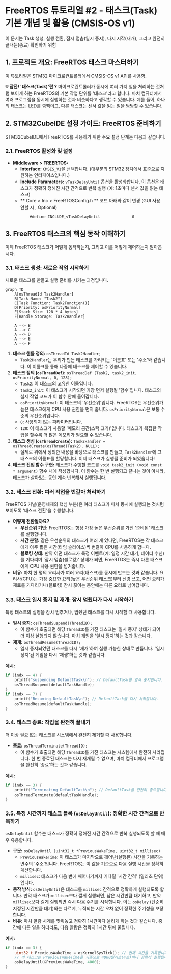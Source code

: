 # FreeRTOS 튜토리얼 #2 - 태스크(Task) 기본 개념 및 활용 (CMSIS-OS v1)

이 문서는 Task 생성, 실행 전환, 잠시 멈춤(일시 중지), 다시 시작(재개), 그리고 완전히 끝내는(종료) 확인하기 위함

## 1. 프로젝트 개요: FreeRTOS 태스크 마스터하기

이 튜토리얼은 STM32 마이크로컨트롤러에서 CMSIS-OS v1 API를 사용함.

**💡 잠깐! '태스크(Task)'란 ?**
마이크로컨트롤러가 동시에 여러 가지 일을 처리하는 것처럼 보이게 하는 FreeRTOS의 기본 작업 단위를 '태스크'라고 합니다. 마치 컴퓨터에서 여러 프로그램을 동시에 실행하는 것과 비슷하다고 생각할 수 있습니다. 예를 들어, 하나의 태스크는 LED를 깜빡이고, 다른 태스크는 센서 값을 읽는 일을 담당할 수 있습니다.

## 2. STM32CubeIDE 설정 가이드: FreeRTOS 준비하기

STM32CubeIDE에서 FreeRTOS를 사용하기 위한 주요 설정 단계는 다음과 같습니다.

### 2.1. FreeRTOS 활성화 및 설정

-   **Middleware > FREERTOS:**
    -   **Interface:** `CMSIS_V1`을 선택합니다. (대부분의 STM32 장치에서 표준으로 지원하는 인터페이스입니다.)
    -   **Include Parameters:** `vTaskDelayUntil` 옵션을 활성화합니다. 이 옵션은 태스크가 정확히 정해진 시간 간격으로 반복 실행 (예: 1초마다 센서 값을 읽는 태스크)
    - ** Core > Inc > FreeRTOSConfig.h ** 코드 아래와 같이 변경 (GUI 사용 안할 시 , Optional)
        ```code
            #define INCLUDE_vTaskDelayUntil              0
        ```

## 3. FreeRTOS 태스크의 핵심 동작 이해하기

이제 FreeRTOS 태스크가 어떻게 동작하는지, 그리고 이를 어떻게 제어하는지 알아봅시다.

### 3.1. 태스크 생성: 새로운 작업 시작하기

새로운 태스크를 만들고 실행 준비를 시키는 과정입니다.


```mermaid
graph TD
    A[osThreadId Task2Handler]
    B[Task Name: "Task2"]
    C[Task Function: Task2Function()]
    D[Priority: osPriorityNormal]
    E[Stack Size: 128 * 4 bytes]
    F[Handle Storage: Task2Handler]

    A --> B
    A --> C
    A --> D
    A --> E
    A --> F
```


1.  **태스크 핸들 정의:** `osThreadId Task2Handler;`
    -   `Task2Handler`는 우리가 만든 태스크를 가리키는 '이름표' 또는 '주소'와 같습니다. 이 이름표를 통해 나중에 태스크를 제어할 수 있습니다.
2.  **태스크 정의 (`osThreadDef`):** `osThreadDef (Task2, task2_init, osPriorityNormal, 0, 128);`
    -   `Task2`: 이 태스크의 고유한 이름입니다.
    -   `task2_init`: 이 태스크가 시작되면 가장 먼저 실행될 '함수'입니다. 태스크의 실제 작업 코드가 이 함수 안에 들어갑니다.
    -   `osPriorityNormal`: 이 태스크의 '우선순위'입니다. FreeRTOS는 우선순위가 높은 태스크에게 CPU 사용 권한을 먼저 줍니다. `osPriorityNormal`은 보통 수준의 우선순위입니다.
    -   `0`: 사용되지 않는 파라미터입니다.
    -   `128`: 이 태스크가 사용할 '메모리 공간(스택 크기)'입니다. 태스크가 복잡한 작업을 할수록 더 많은 메모리가 필요할 수 있습니다.
3.  **태스크 생성 (`osThreadCreate`):** `Task2Handler = osThreadCreate(osThread(Task2), NULL);`
    -   실제로 위에서 정의한 내용을 바탕으로 태스크를 만들고, `Task2Handler`에 그 태스크의 이름표를 할당합니다. 이제 태스크가 실행될 준비가 되었습니다!
4.  **태스크 진입 함수 구현:** 태스크가 수행할 코드를 `void task2_init (void const * argument)` 함수 내에 작성합니다. 이 함수는 한 번 실행되고 끝나는 것이 아니라, 태스크가 살아있는 동안 계속 반복해서 실행됩니다.

### 3.2. 태스크 전환: 여러 작업을 번갈아 처리하기

FreeRTOS 커널(운영체제의 핵심 부분)은 여러 태스크가 마치 동시에 실행되는 것처럼 보이도록 '태스크 전환'을 수행합니다.

-   **어떻게 전환될까요?**
    -   **우선순위 기반:** FreeRTOS는 항상 가장 높은 우선순위를 가진 '준비된' 태스크를 실행합니다.
    -   **시간 분할:** 같은 우선순위의 태스크가 여러 개 있다면, FreeRTOS는 각 태스크에게 아주 짧은 시간(타임 슬라이스)씩 번갈아 CPU를 사용하게 합니다.
    -   **블로킹 상태:** 만약 어떤 태스크가 특정 이벤트(예: 일정 시간 대기, 데이터 수신)를 기다리며 '잠시 멈춤(블로킹)' 상태가 되면, FreeRTOS는 즉시 다른 태스크에게 CPU 사용 권한을 넘겨줍니다.
-   **비유:** 마치 한 명의 요리사가 여러 요리(태스크)를 동시에 만드는 것과 같습니다. 요리사(CPU)는 가장 중요한 요리(높은 우선순위 태스크)부터 신경 쓰고, 어떤 요리가 재료를 기다리거나(블로킹) 잠시 끓이는 동안에는 다른 요리로 넘어갑니다.

### 3.3. 태스크 일시 중지 및 재개: 잠시 멈췄다가 다시 시작하기

특정 태스크의 실행을 잠시 멈추거나, 멈췄던 태스크를 다시 시작할 때 사용합니다.

-   **일시 중지:** `osThreadSuspend(ThreadID);`
    -   이 함수가 호출되면 해당 `ThreadID`를 가진 태스크는 '일시 중지' 상태가 되어 더 이상 실행되지 않습니다. 마치 게임을 '일시 정지'하는 것과 같습니다.
-   **재개:** `osThreadResume(ThreadID);`
    -   일시 중지되었던 태스크를 다시 '재개'하여 실행 가능한 상태로 만듭니다. '일시 정지'된 게임을 다시 '재생'하는 것과 같습니다.

**예시:**
```c
if (indx == 4) {
    printf("suspending DefaultTask\n"); // DefaultTask를 일시 중지합니다.
    osThreadSuspend(defaultTaskHandle);
}
if (indx == 7) {
    printf("Resuming DefaultTask\n"); // DefaultTask를 다시 시작합니다.
    osThreadResume(defaultTaskHandle);
}
```

### 3.4. 태스크 종료: 작업을 완전히 끝내기

더 이상 필요 없는 태스크를 시스템에서 완전히 제거할 때 사용합니다.

-   **종료:** `osThreadTerminate(ThreadID);`
    -   이 함수가 호출되면 해당 `ThreadID`를 가진 태스크는 시스템에서 완전히 사라집니다. 한 번 종료된 태스크는 다시 재개될 수 없으며, 마치 컴퓨터에서 프로그램을 완전히 '종료'하는 것과 같습니다.

**예시:**
```c
if (indx == 3) {
    printf("Terminating DefaultTask\n"); // DefaultTask를 완전히 종료합니다.
    osThreadTerminate(defaultTaskHandle);
}
```

### 3.5. 특정 시간까지 태스크 블록 (`osDelayUntil`): 정확한 시간 간격으로 반복하기

`osDelayUntil` 함수는 태스크가 정확히 정해진 시간 간격으로 반복 실행되도록 할 때 매우 유용합니다.

-   **구문:** `osDelayUntil (uint32_t *PreviousWakeTime, uint32_t millisec)`
    -   `PreviousWakeTime`: 이 태스크가 마지막으로 깨어난(실행된) 시간을 기록하는 변수의 '주소'입니다. FreeRTOS는 이 값을 기준으로 다음 실행 시간을 정확히 계산합니다.
    -   `millisec`: 태스크가 다음 번에 깨어나기까지 기다릴 '시간 간격' (밀리초 단위)입니다.
-   **동작 방식:** `osDelayUntil`은 태스크를 `millisec` 간격으로 정확하게 실행되도록 합니다. 만약 태스크가 `millisec`보다 짧게 실행되면, 남은 시간만큼 대기하고, 만약 `millisec`보다 길게 실행되면 즉시 다음 주기를 시작합니다. 이는 `osDelay` (단순히 지정된 시간만큼 대기)와는 다르게, 누적되는 시간 오차 없이 정확한 주기성을 보장합니다.
-   **비유:** 마치 알람 시계를 맞춰놓고 정확히 1시간마다 울리게 하는 것과 같습니다. 중간에 다른 일을 하더라도, 다음 알람은 정확히 1시간 뒤에 울립니다.

**예시:**
```c
if (indx == 3) {
    uint32_t PreviousWakeTime = osKernelSysTick(); // 현재 시간을 기록합니다.
    // 이 태스크는 PreviousWakeTime을 기준으로 4000밀리초(4초)마다 정확히 실행됩니다.
    osDelayUntil(&PreviousWakeTime, 4000);
}
```
